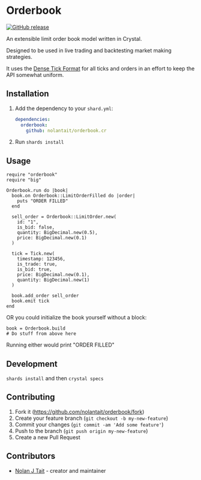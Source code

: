 # Orderbook

[![GitHub release](https://img.shields.io/github/release/nolantait/orderbook.cr.svg)](https://github.com/nolantait/orderbook.cr/releases)

An extensible limit order book model written in Crystal.

Designed to be used in live trading and backtesting market making strategies.

It uses the
[Dense Tick Format](https://rickyhan.com/jekyll/update/2017/10/28/how-to-handle-order-book-data.html)
for all ticks and orders in an effort to keep the API somewhat uniform.

## Installation

1. Add the dependency to your `shard.yml`:

   ```yaml
   dependencies:
     orderbook:
       github: nolantait/orderbook.cr
   ```

2. Run `shards install`

## Usage

```crystal
require "orderbook"
require "big"

Orderbook.run do |book|
  book.on Orderbook::LimitOrderFilled do |order|
    puts "ORDER FILLED"
  end

  sell_order = Orderbook::LimitOrder.new(
    id: "1",
    is_bid: false,
    quantity: BigDecimal.new(0.5),
    price: BigDecimal.new(0.1)
  )

  tick = Tick.new(
    timestamp: 123456,
    is_trade: true,
    is_bid: true,
    price: BigDecimal.new(0.1),
    quantity: BigDecimal.new(1)
  )

  book.add_order sell_order
  book.emit tick
end
```

OR you could initialize the book yourself without a block:

```crystal
book = Orderbook.build
# Do stuff from above here
```

Running either would print "ORDER FILLED"

## Development

`shards install` and then `crystal specs`

## Contributing

1. Fork it (<https://github.com/nolantait/orderbook/fork>)
2. Create your feature branch (`git checkout -b my-new-feature`)
3. Commit your changes (`git commit -am 'Add some feature'`)
4. Push to the branch (`git push origin my-new-feature`)
5. Create a new Pull Request

## Contributors

- [Nolan J Tait](https://github.com/nolantait) - creator and maintainer
